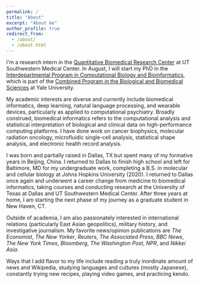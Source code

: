 ```yaml
---
permalink: /
title: "About"
excerpt: "About me"
author_profile: true
redirect_from: 
  - /about/
  - /about.html
---
```


I'm a research intern in the [Quantitative Biomedical Research Center](https://qbrc.swmed.edu/) at UT Southwestern Medical Center. In August, I will start my PhD in the [Interdepartmental Program in Computational Biology and Bioinformatics](https://cbb.yale.edu/), which is part of the [Combined Program in the Biological and Biomedical Sciences](https://medicine.yale.edu/bbs/) at Yale University.

My academic interests are diverse and currently include biomedical informatics, deep learning, natural language processing, and wearable devices, particularly as applied to computational psychiatry. Broadly construed, biomedical informatics refers to the computational analysis and statistical interpretation of biological and clinical data on high-performance computing platforms. I have done work on cancer biophysics, molecular radiation oncology, microfluidic single-cell analysis, statistical shape analysis, and electronic health record analysis.

I was born and partially raised in Dallas, TX but spent many of my formative years in Beijing, China. I returned to Dallas to finish high school and left for Baltimore, MD for my undergraduate work, completing a B.S. in molecular and cellular biology at Johns Hopkins University (2020). I returned to Dallas once again and underwent a career change from medicine to biomedical informatics, taking courses and conducting research at the University of Texas at Dallas and UT Southwestern Medical Center. After three years at home, I am starting the next phase of my journey as a graduate student in New Haven, CT.

Outside of academia, I am also passionately interested in international relations (particularly East Asian geopolitics), military history, and investigative journalism. My favorite news/opinion publications are *The Economist*, *The New Yorker*, *Reuters*, *The Associated Press*, *BBC News*, *The New York Times*, *Bloomberg*, *The Washington Post*, *NPR*, and *Nikkei Asia*.

Ways that I add flavor to my life include reading a truly inordinate amount of news and Wikipedia, studying languages and cultures (mostly Japanese), constantly trying new recipes, playing video games, and practicing kendo.